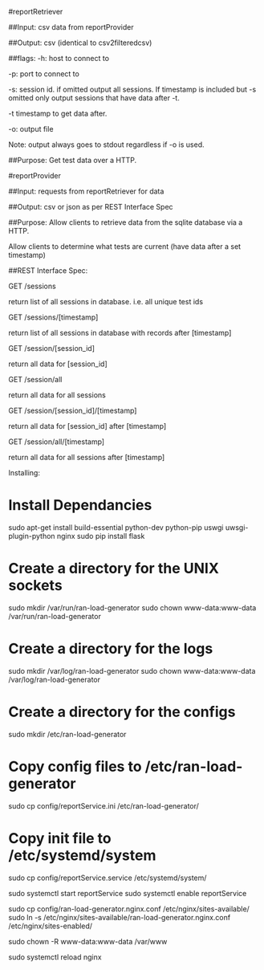 #reportRetriever

##Input:
csv data from reportProvider

##Output:
csv (identical to csv2filteredcsv)

##flags:
-h: host to connect to

-p: port to connect to

-s: session id. if omitted output all sessions. If timestamp is included but -s omitted only output sessions that have data after -t.

-t timestamp to get data after.

-o: output file

Note: output always goes to stdout regardless if -o is used.

##Purpose:
Get test data over a HTTP.

#reportProvider

##Input:
requests from reportRetriever for data

##Output:
csv or json as per REST Interface Spec

##Purpose:
Allow clients to retrieve data from the sqlite database via a HTTP.

Allow clients to determine what tests are current (have data after a set timestamp)

##REST Interface Spec:

GET /sessions

return list of all sessions in database. i.e. all unique test ids

GET /sessions/[timestamp]

return list of all sessions in database with records after [timestamp]

GET /session/[session_id]

return all data for [session_id]

GET /session/all

return all data for all sessions

GET /session/[session_id]/[timestamp]

return all data for [session_id] after [timestamp]

GET /session/all/[timestamp]

return all data for all sessions after [timestamp]

Installing:

# Install Dependancies

sudo apt-get install build-essential python-dev python-pip uswgi uwsgi-plugin-python nginx
sudo pip install flask

# Create a directory for the UNIX sockets
sudo mkdir /var/run/ran-load-generator
sudo chown www-data:www-data /var/run/ran-load-generator

# Create a directory for the logs
sudo mkdir /var/log/ran-load-generator
sudo chown www-data:www-data /var/log/ran-load-generator

# Create a directory for the configs
sudo mkdir /etc/ran-load-generator

# Copy config files to /etc/ran-load-generator
sudo cp config/reportService.ini /etc/ran-load-generator/

# Copy init file to /etc/systemd/system
sudo cp config/reportService.service /etc/systemd/system/

sudo systemctl start reportService
sudo systemctl enable reportService

sudo cp config/ran-load-generator.nginx.conf /etc/nginx/sites-available/
sudo ln -s /etc/nginx/sites-available/ran-load-generator.nginx.conf /etc/nginx/sites-enabled/

sudo chown -R www-data:www-data /var/www

sudo systemctl reload nginx
